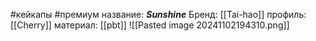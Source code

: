 #кейкапы #премиум
название: ***Sunshine***
Бренд: [[Tai-hao]]
профиль: [[Cherry]]
материал: [[pbt]]
![[Pasted image 20241102194310.png]]